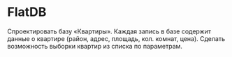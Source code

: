# FlatDB
Спроектировать базу «Квартиры».
Каждая запись в базе содержит данные о квартире (район, адрес, площадь, кол. комнат, цена).
Сделать возможность выборки квартир из списка по параметрам.
